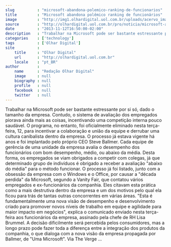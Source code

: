 ```yaml
---
slug          : "microsoft-abandona-polemico-ranking-de-funcionarios"
title         : "Microsoft abandona polêmico ranking de funcionários"
image         : "http://img1.olhardigital.uol.com.br/uploads/acervo_imagens/2013/11/20131112165654_660_420.jpg"
source        : "http://olhardigital.uol.com.br/pro/noticia/microsoft-abandona-polemico-ranking-de-funcionarios/38782"
date          : "2013-11-12T16:50:00-02:00"
description   : "Trabalhar na Microsoft pode ser bastante estressante por si só, dado o tamanho da empresa. Contudo, o sistema de avaliação dos empregados piorava ainda mais as coisas, incentivando uma competição interna pouco saudável. O programa, no entanto, foi oficialmente eliminado nesta terça-feira, 12, para incentivar a colaboração e união da equipe e derrubar uma cultura canibalista dentro da empresa. O processo já estava vigente há anos e foi implantado pelo próprio CEO Steve Ballmer. Cada equipe de gerência de uma unidade da empresa avalia o desempenho dos funcionários com bom desempenho, médio, ou abaixo da média. Desta forma, os empregados se viam obrigados a competir com colegas, já que determinado grupo de indivíduos é obrigado a receber a avaliação 'abaixo do média' para o método funcionar. O processo já foi listado, junto com a obsessão da empresa com o Windows e o Office, por causar a 'década perdida' da Microsoft, segundo a Vanity Fair, que contatou vários empregados e ex-funcionários da companhia. Eles citavam esta prática como a mais destrutiva dentro da empresa e um dos motivos pelo qual ela ficou para trás de tantas outras concorrentes em várias áreas. 'Esta é fundamentalmente uma nova visão de desempenho e desenvolvimento criado para promover novos níveis de trabalho em equipe e agilidade para maior impacto em negócios', explica o comunicado enviado nesta terça-feira aos funcionários da empresa, assinado pela chefe de RH Lisa Brummel. A decisão dificilmente será percebida pelos consumidores, mas a longo prazo pode fazer toda a diferença entre a integração dos produtos da companhia, o que dialoga com a nova visão da empresa propagada por Ballmer, de 'Uma Microsoft'. Via The Verge ..."
categories    : ['technology']
tags          : ['Olhar Digital']
site          :
    title     : "Olhar Digital"
    url       : "http://olhardigital.uol.com.br"
    locale    : "pt_BR"
author        :
    name      : "Redação Olhar Digital"
    image     : null
    biography : null
    profile   : null
    facebook  : null
    twitter   : null
---
```


Trabalhar na Microsoft pode ser bastante estressante por si só, dado o tamanho da empresa. Contudo, o sistema de avaliação dos empregados piorava ainda mais as coisas, incentivando uma competição interna pouco saudável. O programa, no entanto, foi oficialmente eliminado nesta terça-feira, 12, para incentivar a colaboração e união da equipe e derrubar uma cultura canibalista dentro da empresa. O processo já estava vigente há anos e foi implantado pelo próprio CEO Steve Ballmer. Cada equipe de gerência de uma unidade da empresa avalia o desempenho dos funcionários com bom desempenho, médio, ou abaixo da média. Desta forma, os empregados se viam obrigados a competir com colegas, já que determinado grupo de indivíduos é obrigado a receber a avaliação "abaixo do média" para o método funcionar. O processo já foi listado, junto com a obsessão da empresa com o Windows e o Office, por causar a "década perdida" da Microsoft, segundo a Vanity Fair, que contatou vários empregados e ex-funcionários da companhia. Eles citavam esta prática como a mais destrutiva dentro da empresa e um dos motivos pelo qual ela ficou para trás de tantas outras concorrentes em várias áreas. "Esta é fundamentalmente uma nova visão de desempenho e desenvolvimento criado para promover novos níveis de trabalho em equipe e agilidade para maior impacto em negócios", explica o comunicado enviado nesta terça-feira aos funcionários da empresa, assinado pela chefe de RH Lisa Brummel. A decisão dificilmente será percebida pelos consumidores, mas a longo prazo pode fazer toda a diferença entre a integração dos produtos da companhia, o que dialoga com a nova visão da empresa propagada por Ballmer, de "Uma Microsoft". Via The Verge ...
